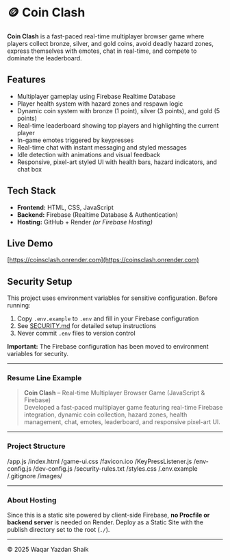 # 🪙 Coin Clash

**Coin Clash** is a fast-paced real-time multiplayer browser game where players collect bronze, silver, and gold coins, avoid deadly hazard zones, express themselves with emotes, chat in real-time, and compete to dominate the leaderboard.

##  Features

- Multiplayer gameplay using Firebase Realtime Database  
- Player health system with hazard zones and respawn logic  
- Dynamic coin system with bronze (1 point), silver (3 points), and gold (5 points)  
- Real-time leaderboard showing top players and highlighting the current player  
- In-game emotes triggered by keypresses  
- Real-time chat with instant messaging and styled messages  
- Idle detection with animations and visual feedback  
- Responsive, pixel-art styled UI with health bars, hazard indicators, and chat box  

##  Tech Stack

- **Frontend:** HTML, CSS, JavaScript  
- **Backend:** Firebase (Realtime Database & Authentication)  
- **Hosting:** GitHub + Render *(or Firebase Hosting)*  

##  Live Demo

[https://coinsclash.onrender.com](https://coinsclash.onrender.com)

##  Security Setup

This project uses environment variables for sensitive configuration. Before running:

1. Copy `.env.example` to `.env` and fill in your Firebase configuration
2. See [SECURITY.md](./SECURITY.md) for detailed setup instructions
3. Never commit `.env` files to version control

**Important:** The Firebase configuration has been moved to environment variables for security.

---

###  Resume Line Example

> **Coin Clash** – Real-time Multiplayer Browser Game (JavaScript & Firebase)  
> Developed a fast-paced multiplayer game featuring real-time Firebase integration, dynamic coin collection, hazard zones, health management, chat, emotes, leaderboard, and responsive pixel-art UI.

---

###  Project Structure

/app.js
/index.html
/game-ui.css
/favicon.ico
/KeyPressListener.js
/env-config.js
/dev-config.js
/security-rules.txt
/styles.css
/.env.example
/.gitignore
/images/

---

### About Hosting

Since this is a static site powered by client-side Firebase, **no Procfile or backend server** is needed on Render. Deploy as a Static Site with the publish directory set to the root (`./`).

---

© 2025 Waqar Yazdan Shaik  
